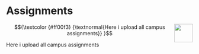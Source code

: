 # Assignments

<img src="https://github.com/NishanHP/Assignments/assets/129140129/8e922a9b-9e53-426b-bb76-aa713b03f521" height="50" width="50" align="right">

$${\textcolor
  {#ff00f3}
  {\textnormal{Here i upload all campus assignments}}
  }$$


Here i upload all campus assignments
